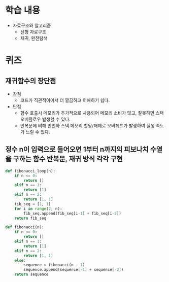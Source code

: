 # 학습 내용
- 자료구조와 알고리즘
    - 선형 자료구조
    - 재귀, 완전탐색

# 퀴즈

## 재귀함수의 장단점
- 장점
    - 코드가 직관적이어서 더 깔끔하고 이해하기 쉽다.
- 단점
    - 함수 호출시 메모리가 추가적으로 사용되어 메모리 소비가 많고, 잘못하면 스택 오버플로우 발생할 수 있다.
    - 반복문에 비해 빈번하 스택 메모리 할당/해제로 오버헤드가 발생하여 실행 속도가 느릴 수 있다.

## 정수 n이 입력으로 들어오면 1부터 n까지의 피보나치 수열을 구하는 함수 반복문, 재귀 방식 각각 구현 

```python
def fibonacci_loop(n):
    if n <= 0:
        return []
    elif n == 1:
        return [1]
    elif n == 2:
        return [1, 1]
    fib_seq = [1, 1]
    for i in range(2, n):
        fib_seq.append(fib_seq[i-1] + fib_seq[i-2])
    return fib_seq
```

```python
def fibonacci(n):
    if n <= 0:
        return []
    elif n == 1:
        return [1]
    elif n == 2:
        return [1, 1]
    else:
        sequence = fibonacci(n - 1)
        sequence.append(sequence[-1] + sequence[-2])
    return sequence
```